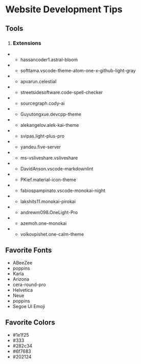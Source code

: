 # Website Development Tips

## Tools

1. ### Extensions

- - hassancoder1.astral-bloom
- - softtama.vscode-theme-atom-one-x-github-light-gray
- - apvarun.celestial
- - streetsidesoftware.code-spell-checker
- - sourcegraph.cody-ai
- - Guyutongxue.devcpp-theme
- - alekangelov.alek-kai-theme
- - svipas.light-plus-pro
- - yandeu.five-server
- - ms-vsliveshare.vsliveshare
- - DavidAnson.vscode-markdownlint
- - PKief.material-icon-theme
- - fabiospampinato.vscode-monokai-night
- - lakshits11.monokai-pirokai
- - andrewm098.OneLight-Pro
- - azemoh.one-monokai
- - volkovpishet.one-calm-theme

## Favorite Fonts

- ABeeZee
- poppins
- Karla
- Arizona
- cera-round-pro
- Helvetica
- Neue
- poppins
- Segoe UI Emoji

## Favorite Colors

- #1e1f25
- #333
- #282c34
- #6f7683
- #202124
